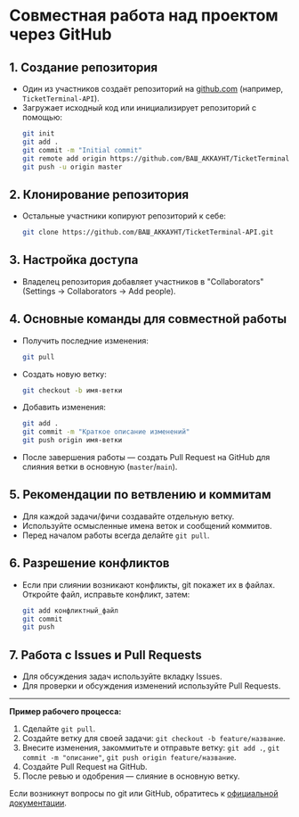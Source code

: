 # Совместная работа над проектом через GitHub

## 1. Создание репозитория
- Один из участников создаёт репозиторий на [github.com](https://github.com) (например, `TicketTerminal-API`).
- Загружает исходный код или инициализирует репозиторий с помощью:
  ```bash
  git init
  git add .
  git commit -m "Initial commit"
  git remote add origin https://github.com/ВАШ_АККАУНТ/TicketTerminal-API.git
  git push -u origin master
  ```

## 2. Клонирование репозитория
- Остальные участники копируют репозиторий к себе:
  ```bash
  git clone https://github.com/ВАШ_АККАУНТ/TicketTerminal-API.git
  ```

## 3. Настройка доступа
- Владелец репозитория добавляет участников в "Collaborators" (Settings → Collaborators → Add people).

## 4. Основные команды для совместной работы
- Получить последние изменения:
  ```bash
  git pull
  ```
- Создать новую ветку:
  ```bash
  git checkout -b имя-ветки
  ```
- Добавить изменения:
  ```bash
  git add .
  git commit -m "Краткое описание изменений"
  git push origin имя-ветки
  ```
- После завершения работы — создать Pull Request на GitHub для слияния ветки в основную (`master`/`main`).

## 5. Рекомендации по ветвлению и коммитам
- Для каждой задачи/фичи создавайте отдельную ветку.
- Используйте осмысленные имена веток и сообщений коммитов.
- Перед началом работы всегда делайте `git pull`.

## 6. Разрешение конфликтов
- Если при слиянии возникают конфликты, git покажет их в файлах. Откройте файл, исправьте конфликт, затем:
  ```bash
  git add конфликтный_файл
  git commit
  git push
  ```

## 7. Работа с Issues и Pull Requests
- Для обсуждения задач используйте вкладку Issues.
- Для проверки и обсуждения изменений используйте Pull Requests.

---

**Пример рабочего процесса:**
1. Сделайте `git pull`.
2. Создайте ветку для своей задачи: `git checkout -b feature/название`.
3. Внесите изменения, закоммитьте и отправьте ветку: `git add .`, `git commit -m "описание"`, `git push origin feature/название`.
4. Создайте Pull Request на GitHub.
5. После ревью и одобрения — слияние в основную ветку.

Если возникнут вопросы по git или GitHub, обратитесь к [официальной документации](https://docs.github.com/ru/get-started/quickstart/).
